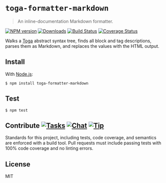 # `toga-formatter-markdown`

> An inline-documentation Markdown formatter.

[![NPM version][npm-img]][npm-url] [![Downloads][downloads-img]][npm-url] [![Build Status][travis-img]][travis-url] [![Coverage Status][coveralls-img]][coveralls-url]

Walks a [Toga](http://togajs.github.io) abstract syntax tree, finds all block and tag descriptions, parses them as Markdown, and replaces the values with the HTML output.

## Install

With [Node.js](http://nodejs.org):

    $ npm install toga-formatter-markdown

## Test

    $ npm test

## Contribute [![Tasks][waffle-img]][waffle-url] [![Chat][gitter-img]][gitter-url] [![Tip][gittip-img]][gittip-url]

Standards for this project, including tests, code coverage, and semantics are enforced with a build tool. Pull requests must include passing tests with 100% code coverage and no linting errors.

## License

MIT

[coveralls-img]: http://img.shields.io/coveralls/togajs/toga-formatter-markdown/master.svg?style=flat-square
[coveralls-url]: https://coveralls.io/r/togajs/toga-formatter-markdown
[downloads-img]: http://img.shields.io/npm/dm/toga-formatter-markdown.svg?style=flat-square
[gitter-img]:    http://img.shields.io/badge/chat-togajs/toga-blue.svg?style=flat-square
[gitter-url]:    https://gitter.im/togajs/toga
[gittip-img]:    http://img.shields.io/gittip/shannonmoeller.svg?style=flat-square
[gittip-url]:    https://www.gittip.com/shannonmoeller
[npm-img]:       http://img.shields.io/npm/v/toga-formatter-markdown.svg?style=flat-square
[npm-url]:       https://npmjs.org/package/toga-formatter-markdown
[travis-img]:    http://img.shields.io/travis/togajs/toga-formatter-markdown.svg?style=flat-square
[travis-url]:    https://travis-ci.org/togajs/toga-formatter-markdown
[waffle-img]:    http://img.shields.io/github/issues/togajs/toga-formatter-markdown.svg?style=flat-square
[waffle-url]:    http://waffle.io/togajs/toga-formatter-markdown
